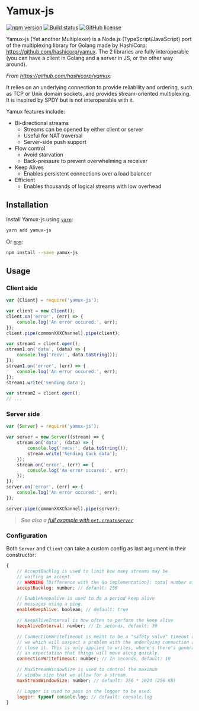 # Yamux-js

[![npm version](https://badge.fury.io/js/yamux-js.svg)](https://www.npmjs.com/package/yamux-js)
[![Build status](https://img.shields.io/github/actions/workflow/status/th-ch/yamux-js/node.js.yml?branch=master)](https://github.com/th-ch/yamux-js)
[![GitHub license](https://img.shields.io/github/license/th-ch/yamux-js.svg)](https://github.com/th-ch/yamux-js/blob/master/LICENSE)

Yamux-js (Yet another Multiplexer) is a Node.js (TypeScript/JavaScript) port of the multiplexing library for Golang made by HashiCorp: https://github.com/hashicorp/yamux. The 2 libraries are fully interoperable (you can have a client in Golang and a server in JS, or the other way around).

_From https://github.com/hashicorp/yamux:_

It relies on an underlying connection to provide reliability and ordering, such as TCP or Unix domain sockets, and provides stream-oriented multiplexing. It is inspired by SPDY but is not interoperable with it.

Yamux features include:

-   Bi-directional streams
    -   Streams can be opened by either client or server
    -   Useful for NAT traversal
    -   Server-side push support
-   Flow control
    -   Avoid starvation
    -   Back-pressure to prevent overwhelming a receiver
-   Keep Alives
    -   Enables persistent connections over a load balancer
-   Efficient
    -   Enables thousands of logical streams with low overhead

## Installation

Install Yamux-js using [`yarn`](https://yarnpkg.com/en/package/jest):

```bash
yarn add yamux-js
```

Or [`npm`](https://www.npmjs.com/package/yamux-js):

```bash
npm install --save yamux-js
```

## Usage

### Client side

```js
var {Client} = require('yamux-js');

var client = new Client();
client.on('error', (err) => {
    console.log('An error occured:', err);
});
client.pipe(commonXXXChannel).pipe(client);

var stream1 = client.open();
stream1.on('data', (data) => {
    console.log('recv:', data.toString());
});
stream1.on('error', (err) => {
    console.log('An error occured:', err);
});
stream1.write('Sending data');

var stream2 = client.open();
// ...
```

### Server side

```js
var {Server} = require('yamux-js');

var server = new Server((stream) => {
    stream.on('data', (data) => {
        console.log('recv:', data.toString());
        stream.write('Sending back data');
    });
    stream.on('error', (err) => {
        console.log('An error occured:', err);
    });
});
server.on('error', (err) => {
    console.log('An error occured:', err);
});

server.pipe(commonXXXChannel).pipe(server);
```

> _See also a [full example with `net.createServer`](https://github.com/th-ch/yamux-js/issues/13#issuecomment-1410279418)_

### Configuration

Both `Server` and `Client` can take a custom config as last argument in their constructor:

```js
{
    // AcceptBacklog is used to limit how many streams may be
    // waiting an accept.
    // WARNING [Difference with the Go implementation]: total number of streams, not in-flight
    acceptBacklog: number; // default: 256

    // EnableKeepalive is used to do a period keep alive
    // messages using a ping.
    enableKeepAlive: boolean; // default: true

    // KeepAliveInterval is how often to perform the keep alive
    keepAliveInterval: number; // In seconds, default: 30

    // ConnectionWriteTimeout is meant to be a "safety valve" timeout after
    // we which will suspect a problem with the underlying connection and
    // close it. This is only applied to writes, where's there's generally
    // an expectation that things will move along quickly.
    connectionWriteTimeout: number; // In seconds, default: 10

    // MaxStreamWindowSize is used to control the maximum
    // window size that we allow for a stream.
    maxStreamWindowSize: number; // default: 256 * 1024 (256 KB)

    // Logger is used to pass in the logger to be used.
    logger: typeof console.log; // default: console.log
}
```
